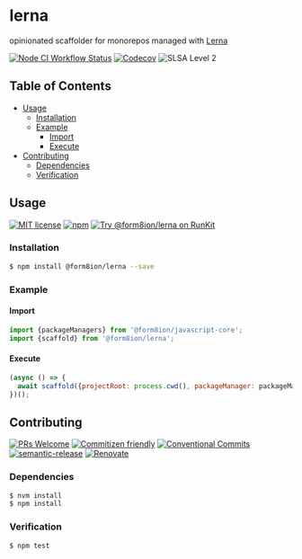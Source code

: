 # lerna

opinionated scaffolder for monorepos managed with [Lerna](https://lerna.js.org/)

<!--status-badges start -->

[![Node CI Workflow Status][github-actions-ci-badge]][github-actions-ci-link]
[![Codecov][coverage-badge]][coverage-link]
![SLSA Level 2][slsa-badge]

<!--status-badges end -->

## Table of Contents

* [Usage](#usage)
  * [Installation](#installation)
  * [Example](#example)
    * [Import](#import)
    * [Execute](#execute)
* [Contributing](#contributing)
  * [Dependencies](#dependencies)
  * [Verification](#verification)

## Usage

<!--consumer-badges start -->

[![MIT license][license-badge]][license-link]
[![npm][npm-badge]][npm-link]
[![Try @form8ion/lerna on RunKit][runkit-badge]][runkit-link]

<!--consumer-badges end -->

### Installation

```sh
$ npm install @form8ion/lerna --save
```

### Example

#### Import

```javascript
import {packageManagers} from '@form8ion/javascript-core';
import {scaffold} from '@form8ion/lerna';
```

#### Execute

```javascript
(async () => {
  await scaffold({projectRoot: process.cwd(), packageManager: packageManagers.NPM});
})();
```

## Contributing

<!--contribution-badges start -->

[![PRs Welcome][PRs-badge]][PRs-link]
[![Commitizen friendly][commitizen-badge]][commitizen-link]
[![Conventional Commits][commit-convention-badge]][commit-convention-link]
[![semantic-release][semantic-release-badge]][semantic-release-link]
[![Renovate][renovate-badge]][renovate-link]

<!--contribution-badges end -->

### Dependencies

```sh
$ nvm install
$ npm install
```

### Verification

```sh
$ npm test
```

[PRs-link]: http://makeapullrequest.com

[PRs-badge]: https://img.shields.io/badge/PRs-welcome-brightgreen.svg

[commitizen-link]: http://commitizen.github.io/cz-cli/

[commitizen-badge]: https://img.shields.io/badge/commitizen-friendly-brightgreen.svg

[commit-convention-link]: https://conventionalcommits.org

[commit-convention-badge]: https://img.shields.io/badge/Conventional%20Commits-1.0.0-yellow.svg

[semantic-release-link]: https://github.com/semantic-release/semantic-release

[semantic-release-badge]: https://img.shields.io/badge/semantic--release-angular-e10079?logo=semantic-release

[renovate-link]: https://renovatebot.com

[renovate-badge]: https://img.shields.io/badge/renovate-enabled-brightgreen.svg?logo=renovatebot

[github-actions-ci-link]: https://github.com/form8ion/lerna/actions?query=workflow%3A%22Node.js+CI%22+branch%3Amaster

[github-actions-ci-badge]: https://img.shields.io/github/actions/workflow/status/form8ion/lerna/node-ci.yml.svg?branch=master&logo=github

[coverage-link]: https://codecov.io/github/form8ion/lerna

[coverage-badge]: https://img.shields.io/codecov/c/github/form8ion/lerna?logo=codecov

[license-link]: LICENSE

[license-badge]: https://img.shields.io/github/license/form8ion/lerna.svg

[npm-link]: https://www.npmjs.com/package/@form8ion/lerna

[npm-badge]: https://img.shields.io/npm/v/@form8ion/lerna?logo=npm

[runkit-link]: https://npm.runkit.com/@form8ion/lerna

[runkit-badge]: https://badge.runkitcdn.com/@form8ion/lerna.svg

[slsa-badge]: https://slsa.dev/images/gh-badge-level2.svg
